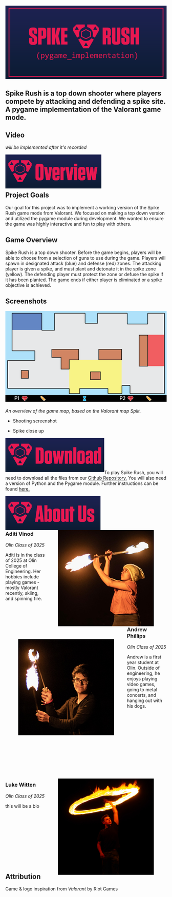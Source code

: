 <img src="website_images/game_logo.png" style="float:middle"> <br>

## Spike Rush is a top down shooter where players compete by attacking and defending a spike site. A pygame implementation of the Valorant game mode.

## Video

*will be implemented after it's recorded*

<img src="website_images/headers/overview.png" width ="300" height = "106" style="float:left"> <br><br><br><br><br>

## Project Goals

Our goal for this project was to implement a working version of the Spike Rush game mode from Valorant. We focused on making a top down version and utilized the pygame module during development. We wanted to ensure the game was highly interactive and fun to play with others.

## Game Overview

Spike Rush is a top down shooter. Before the game begins, players will be able to choose from a selection of guns to use during the game. Players will spawn in designated attack (blue) and defense (red) zones. The attacking player is given a spike, and must plant and detonate it in the spike zone (yellow). The defending player must protect the zone or defuse the spike if it has been planted. The game ends if either player is eliminated or a spike objective is achieved.

## Screenshots

![map overview](website_images/screenshots/map_overview.png)  <br><br>
*An overview of the game map, based on the Valorant map Split.*

- Shooting screenshot

- Spike close up

<img src="website_images/headers/download.png" width ="309" height = "106" style="float:left"> <br><br><br><br><br>

To play Spike Rush, you will need to download all the files from our 
[Github Repository.](https://github.com/olincollege/spike-rush) You will also
need a version of Python and the Pygame module. Further instructions can be
found [here.](https://github.com/olincollege/spike-rush/blob/main/README.md)

<img src="website_images/headers/about_us.png" width ="303" height = "106" style="float:left"> <br><br><br><br><br>


<img src="website_images/about_us/aditi.png" width ="300" height = "300" style="float:right;margin:0px 40px">

### Aditi Vinod <br>
*Olin Class of 2025* <br>

Aditi is in the class of 2025 at Olin College of Engineering. Her hobbies include playing games - mostly Valorant recently, skiing, and spinning fire.

<img src="website_images/about_us/andrew.jpg" width ="300" height = "300" style="float:left;margin:40px 40px"> <br><br>

### Andrew Phillips <br>
*Olin Class of 2025* <br>

Andrew is a first year student at Olin. Outside of engineering, he enjoys playing video games, going to metal concerts, and hanging out with his dogs. <br><br><br><br><br><br><br><br><br><br><br><br><br>

<img src="website_images/about_us/luke.png" width ="300" height = "300" style="float:right;margin:0px 40px">

### Luke Witten <br>
*Olin Class of 2025* <br>

this will be a bio <br><br><br><br><br><br><br><br><br><br><br>

## Attribution
Game & logo inspiration from *Valorant* by Riot Games
